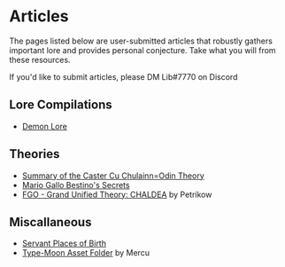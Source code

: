 # Articles  
  
The pages listed below are user-submitted articles that robustly gathers important lore and provides personal conjecture. Take what you will from these resources.  
  
If you'd like to submit articles, please DM Lib#7770 on Discord  

## Lore Compilations

* [Demon Lore](Articles/Demon_Lore.md)
  
## Theories  

* [Summary of the Caster Cu Chulainn=Odin Theory](Articles/Caster-Cu-Identity.md)
* [Mario Gallo Bestino's Secrets](Articles/Mario-Gallo-Bestino-Theory.md) 
* [FGO - Grand Unified Theory: CHALDEA](https://forums.nrvnqsr.com/showthread.php/9380-Grand-Unified-Theory-CHALDEA) by Petrikow  
  
## Miscallaneous   
  
* [Servant Places of Birth](map.md)  
* [Type-Moon Asset Folder](https://sites.google.com/view/type-moon-asset-repository/home) by Mercu